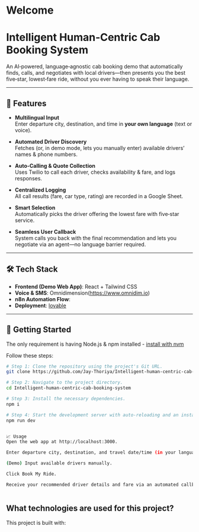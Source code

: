 # Welcome

# Intelligent Human‑Centric Cab Booking System

An AI‑powered, language‑agnostic cab booking demo that automatically finds, calls, and negotiates with local drivers—then presents you the best five‑star, lowest‑fare ride, without you ever having to speak their language.

---

## 🎯 Features

- **Multilingual Input**  
  Enter departure city, destination, and time in **your own language** (text or voice).  

- **Automated Driver Discovery**  
  Fetches (or, in demo mode, lets you manually enter) available drivers’ names & phone numbers.

- **Auto‑Calling & Quote Collection**  
  Uses Twilio to call each driver, checks availability & fare, and logs responses.

- **Centralized Logging**  
  All call results (fare, car type, rating) are recorded in a Google Sheet.

- **Smart Selection**  
  Automatically picks the driver offering the lowest fare with five‑star service.

- **Seamless User Callback**  
  System calls you back with the final recommendation and lets you negotiate via an agent—no language barrier required.

---

## 🛠 Tech Stack
 
- **Frontend (Demo Web App)**: React + Tailwind CSS  
- **Voice & SMS**: Omnidimension(https://www.omnidim.io)  
- **n8n Automation Flow**: 
- **Deployment**:  [lovable](https://preview--transit-glide-interface.lovable.app/) 

---

## 🚀 Getting Started


The only requirement is having Node.js & npm installed - [install with nvm](https://github.com/nvm-sh/nvm#installing-and-updating)

Follow these steps:

```sh
# Step 1: Clone the repository using the project's Git URL.
git clone https://github.com/Jay-Thoriya/Intelligent-human-centric-cab-booking-system

# Step 2: Navigate to the project directory.
cd Intelligent-human-centric-cab-booking-system

# Step 3: Install the necessary dependencies.
npm i

# Step 4: Start the development server with auto-reloading and an instant preview.
npm run dev


📈 Usage
Open the web app at http://localhost:3000.

Enter departure city, destination, and travel date/time (in your language).

(Demo) Input available drivers manually.

Click Book My Ride.

Receive your recommended driver details and fare via an automated callback.



```

## What technologies are used for this project?

This project is built with:



